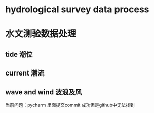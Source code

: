 # hydrological survey data process
# 水文测验数据处理

## tide 潮位
## current 潮流
## wave and wind 波浪及风
当前问题：pycharm 里面提交commit 成功但是github中无法找到